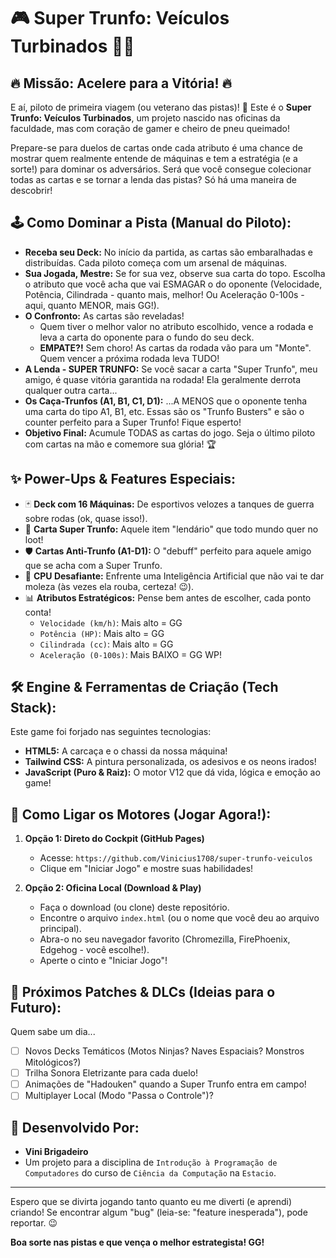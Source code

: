 # 🎮 Super Trunfo: Veículos Turbinados 🚗💨

## 🔥 Missão: Acelere para a Vitória! 🔥

E aí, piloto de primeira viagem (ou veterano das pistas)! 🏁 Este é o **Super Trunfo: Veículos Turbinados**, um projeto nascido nas oficinas da faculdade, mas com coração de gamer e cheiro de pneu queimado!

Prepare-se para duelos de cartas onde cada atributo é uma chance de mostrar quem realmente entende de máquinas e tem a estratégia (e a sorte!) para dominar os adversários. Será que você consegue colecionar todas as cartas e se tornar a lenda das pistas? Só há uma maneira de descobrir!

## 🕹️ Como Dominar a Pista (Manual do Piloto):

* **Receba seu Deck:** No início da partida, as cartas são embaralhadas e distribuídas. Cada piloto começa com um arsenal de máquinas.
* **Sua Jogada, Mestre:** Se for sua vez, observe sua carta do topo. Escolha o atributo que você acha que vai ESMAGAR o do oponente (Velocidade, Potência, Cilindrada - quanto mais, melhor! Ou Aceleração 0-100s - aqui, quanto MENOR, mais GG!).
* **O Confronto:** As cartas são reveladas!
    * Quem tiver o melhor valor no atributo escolhido, vence a rodada e leva a carta do oponente para o fundo do seu deck.
    * **EMPATE?!** Sem choro! As cartas da rodada vão para um "Monte". Quem vencer a próxima rodada leva TUDO!
* **A Lenda - SUPER TRUNFO:** Se você sacar a carta "Super Trunfo", meu amigo, é quase vitória garantida na rodada! Ela geralmente derrota qualquer outra carta...
* **Os Caça-Trunfos (A1, B1, C1, D1):** ...A MENOS que o oponente tenha uma carta do tipo A1, B1, etc. Essas são os "Trunfo Busters" e são o counter perfeito para a Super Trunfo! Fique esperto!
* **Objetivo Final:** Acumule TODAS as cartas do jogo. Seja o último piloto com cartas na mão e comemore sua glória! 🏆

## ✨ Power-Ups & Features Especiais:

* 🃏 **Deck com 16 Máquinas:** De esportivos velozes a tanques de guerra sobre rodas (ok, quase isso!).
* 🌟 **Carta Super Trunfo:** Aquele item "lendário" que todo mundo quer no loot!
* 🛡️ **Cartas Anti-Trunfo (A1-D1):** O "debuff" perfeito para aquele amigo que se acha com a Super Trunfo.
* 🧠 **CPU Desafiante:** Enfrente uma Inteligência Artificial que não vai te dar moleza (às vezes ela rouba, certeza! 😉).
* 📊 **Atributos Estratégicos:** Pense bem antes de escolher, cada ponto conta!
    * `Velocidade (km/h)`: Mais alto = GG
    * `Potência (HP)`: Mais alto = GG
    * `Cilindrada (cc)`: Mais alto = GG
    * `Aceleração (0-100s)`: Mais BAIXO = GG WP!

## 🛠️ Engine & Ferramentas de Criação (Tech Stack):

Este game foi forjado nas seguintes tecnologias:

* **HTML5:** A carcaça e o chassi da nossa máquina!
* **Tailwind CSS:** A pintura personalizada, os adesivos e os neons irados!
* **JavaScript (Puro & Raiz):** O motor V12 que dá vida, lógica e emoção ao game!

## 🚀 Como Ligar os Motores (Jogar Agora!):

1.  **Opção 1: Direto do Cockpit (GitHub Pages)**
    * Acesse: `https://github.com/Vinicius1708/super-trunfo-veiculos`
    * Clique em "Iniciar Jogo" e mostre suas habilidades!

2.  **Opção 2: Oficina Local (Download & Play)**
    * Faça o download (ou clone) deste repositório.
    * Encontre o arquivo `index.html` (ou o nome que você deu ao arquivo principal).
    * Abra-o no seu navegador favorito (Chromezilla, FirePhoenix, Edgehog - você escolhe!).
    * Aperte o cinto e "Iniciar Jogo"!

## 🔮 Próximos Patches & DLCs (Ideias para o Futuro):

Quem sabe um dia...

* [ ] Novos Decks Temáticos (Motos Ninjas? Naves Espaciais? Monstros Mitológicos?)
* [ ] Trilha Sonora Eletrizante para cada duelo!
* [ ] Animações de "Hadouken" quando a Super Trunfo entra em campo!
* [ ] Multiplayer Local (Modo "Passa o Controle")?

## 👑 Desenvolvido Por:

* **Vini Brigadeiro**
* Um projeto para a disciplina de `Introdução à Programação de Computadores` do curso de `Ciência da Computação` na `Estacio`.

---

Espero que se divirta jogando tanto quanto eu me diverti (e aprendi) criando!
Se encontrar algum "bug" (leia-se: "feature inesperada"), pode reportar. 😉

**Boa sorte nas pistas e que vença o melhor estrategista! GG!**
